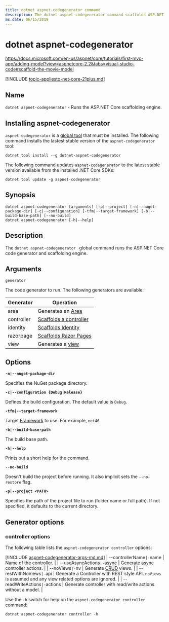 ```yaml
---
title: dotnet aspnet-codegenerator command
description: The dotnet aspnet-codegenerator command scaffolds ASP.NET Core projects
ms.date: 06/15/2019
---
```

# dotnet aspnet-codegenerator

https://docs.microsoft.com/en-us/aspnet/core/tutorials/first-mvc-app/adding-model?view=aspnetcore-2.2&tabs=visual-studio-code#scaffold-the-movie-model

[!INCLUDE [topic-appliesto-net-core-21plus.md](../../../includes/topic-appliesto-net-core-21plus.md)]

## Name

`dotnet aspnet-codegenerator` - Runs the ASP.NET Core scaffolding engine.

## Installing aspnet-codegenerator

`aspnet-codegenerator` is a [global tool](global-tools.md) that must be installed. The following command installs the lastest stable version of the `aspnet-codegenerator` tool:

```console
dotnet tool install --g dotnet-aspnet-codegenerator
```

The following command updates `aspnet-codegenerator` to the latest stable version available from the installed .NET Core SDKs:

```console
dotnet tool update -g aspnet-codegenerator
```

## Synopsis

```
dotnet aspnet-codegenerator [arguments] [-p|--project] [-n|--nuget-package-dir] [-c|--configuration] [-tfm|--target-framework] [-b|--build-base-path] [--no-build] 
dotnet aspnet-codegenerator [-h|--help]
```

## Description

The `dotnet aspnet-codegenerator ` global command runs the ASP.NET Core code generator and scaffolding engine.

## Arguments

`generator`

The code generator to run. The following generators are available:

| Generator | Operation |
| ----------------- | ------------ | 
| area      | Generates an [Area](https://docs.microsoft.com/en-us/aspnet/core/mvc/controllers/areas?view=aspnetcore-2.2) |
  controller| [Scaffolds a controller](https://docs.microsoft.com/en-us/aspnet/core/tutorials/first-mvc-app/adding-model?view=aspnetcore-2.2&tabs=visual-studio-code#scaffold-the-movie-model) |
  identity  | [Scaffolds Identity](https://docs.microsoft.com/en-us/aspnet/core/security/authentication/scaffold-identity?view=aspnetcore-2.2&tabs=netcore-cli) |
  razorpage | [Scaffolds Razor Pages](https://docs.microsoft.com/en-us/aspnet/core/tutorials/razor-pages/model?view=aspnetcore-2.2&tabs=visual-studio-code) |
  view      | Generates a [view](https://docs.microsoft.com/en-us/aspnet/core/mvc/views/overview?view=aspnetcore-2.2) |

## Options

<!-- dotnet build to dotnet help use **bold** on options, most don't -->

**`-n|--nuget-package-dir`**

Specifies the NuGet package directory.

**`-c|--configuration {Debug|Release}`**

  Defines the build configuration. The default value is `Debug`.

**`-tfm|--target-framework`**

Target [Framework](../../standard/frameworks.md) to use. For example, `net46`.

<!-- REVIEW: Is this specified on the command line or in the project file? -->

**`-b|--build-base-path`**

The build base path.

**`-h|--help`**

Prints out a short help for the command.

**`--no-build`**

Doesn't build the project before running. It also implicit sets the `--no-restore` flag.

**`-p|--project <PATH>`**

Specifies the path of the project file to run (folder name or full path). If not specified, it defaults to the current directory.

## Generator options

### controller options

The following table lists the `aspnet-codegenerator controller` options:

[!INCLUDE [aspnet-codegenerator-args-md.md](../../../includes/aspnet-codegenerator-args-md.md)]
|  --controllerName`|-`name | Name of the controller. |
| --useAsyncActions`|-`async | Generate async controller actions. |
| --noViews`|-`nv | Generate [CRUD](https://wikipedia.org/wiki/Create,_read,_update_and_delete) views. |
| --restWithNoViews`|-`api  | Generate a Controller with REST style API. `noViews` is assumed and any view related options are ignored. |
  | --readWriteActions`|-`actions | Generate controller with read/write actions without a model. |

Use the `-h` switch for help on the `aspnet-codegenerator controller` command:

```console
dotnet aspnet-codegenerator controller -h
```